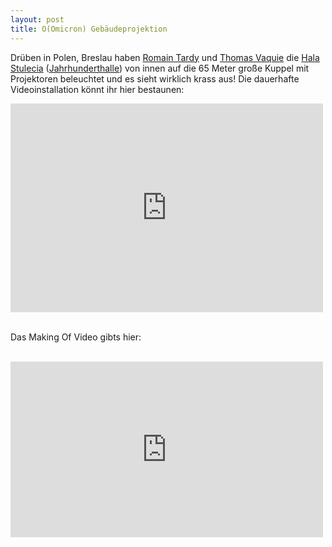 ```yaml
---
layout: post
title: O(Omicron) Gebäudeprojektion
---
```


<p>Drüben in Polen, Breslau haben <a href="http://www.romaintardy.com/">Romain Tardy</a> und <a href="http://vimeo.com/thomasvaquie/">Thomas Vaquie</a> die <a href="http://www.halastulecia.pl/">Hala Stulecia</a> (<a href="http://de.wikipedia.org/wiki/Jahrhunderthalle_(Breslau)">Jahrhunderthalle</a>) von innen auf die 65 Meter große Kuppel mit Projektoren beleuchtet und es sieht wirklich krass aus! Die dauerhafte Videoinstallation könnt ihr hier bestaunen: 
<br> 
<div class="elastic-video"><iframe src="http://player.vimeo.com/video/41486619?portrait=0&amp;color=bababa" width="500" height="334" frameborder="0" webkitAllowFullScreen mozallowfullscreen allowFullScreen></iframe></div>
<br></p>

<p>Das Making Of Video gibts hier:<br />
<br>
<div class="elastic-video"><iframe src="http://player.vimeo.com/video/41475403?portrait=0&amp;color=bababa" width="500" height="281" frameborder="0" webkitAllowFullScreen mozallowfullscreen allowFullScreen></iframe></div></p>
